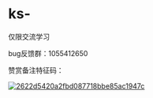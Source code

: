 # ks-
仅限交流学习

bug反馈群：1055412650

赞赏备注特征码：

[![2622d5420a2fbd087718bbe85ac1947c](https://github.com/user-attachments/assets/338e4ff3-005f-49ad-ab88-73b60daf2063)
](https://youke1.picui.cn/s1/2025/11/02/69066234d09b6.jpg)

